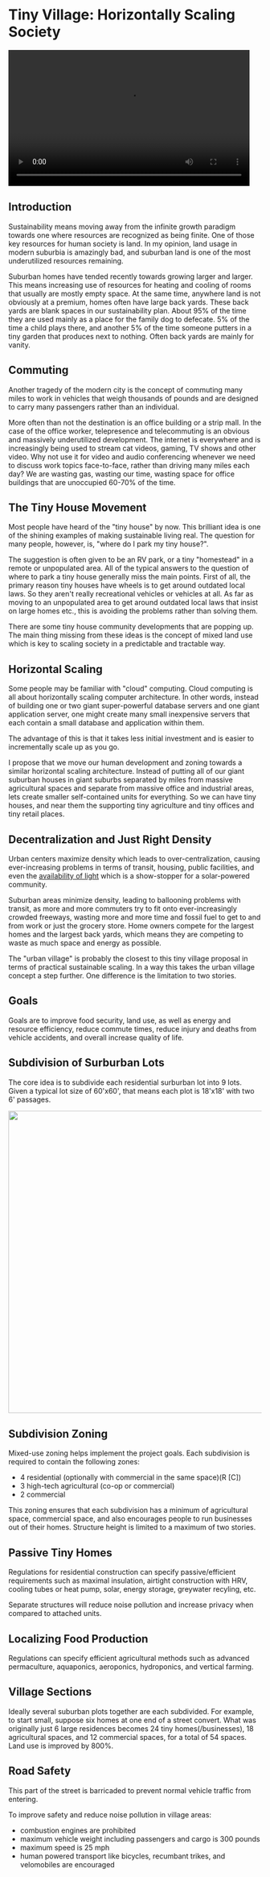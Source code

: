 # Tiny Village: Horizontally Scaling Society

<video controls="controls" width="480" height="270" name="Tiny Village Concept" src="phase1full.mov"></video>


## Introduction

Sustainability means moving away from the infinite growth paradigm towards one where resources are recognized as being finite.  One of those key resources for human society is land.  In my opinion, land usage in modern suburbia is amazingly bad, and suburban land is one of the most underutilized resources remaining.

Suburban homes have tended recently towards growing larger and larger.  This means increasing use of resources for heating and cooling of rooms that usually are mostly empty space.  At the same time, anywhere land is not obviously at a premium, homes often have large back yards.  These back yards are blank spaces in our sustainability plan.  About 95% of the time they are used mainly as a place for the family dog to defecate.  5% of the time a child plays there, and another 5% of the time someone putters in a tiny garden that produces next to nothing.  Often back yards are mainly for vanity.

## Commuting

Another tragedy of the modern city is the concept of commuting many miles to work in vehicles that weigh thousands of pounds and are designed to carry many passengers rather than an individual.

More often than not the destination is an office building or a strip mall.  In the case of the office worker, telepresence and telecommuting is an obvious and massively underutilized development.  The internet is everywhere and is increasingly being used to stream cat videos, gaming, TV shows and other video.  Why not use it for video and audio conferencing whenever we need to discuss work topics face-to-face, rather than driving many miles each day?  We are wasting gas, wasting our time, wasting space for office buildings that are unoccupied 60-70% of the time.

## The Tiny House Movement

Most people have heard of the "tiny house" by now.  This brilliant idea is one of the shining examples of making sustainable living real.  The question for many people, however, is, "where do I park my tiny house?".

The suggestion is often given to be an RV park, or a tiny "homestead" in a remote or unpopulated area.  All of the typical answers to the question of where to park a tiny house generally miss the main points.  First of all, the primary reason tiny houses have wheels is to get around outdated local laws.  So they aren't really recreational vehicles or vehicles at all.  As far as moving to an unpopulated area to get around outdated local laws that insist on large homes etc., this is avoiding the problems rather than solving them.

There are some tiny house community developments that are popping up.  The main thing missing from these ideas is the concept of mixed land use which is key to scaling society in a predictable and tractable way.


## Horizontal Scaling

Some people may be familiar with "cloud" computing.  Cloud computing is all about horizontally scaling computer architecture.  In other words, instead of building one or two giant super-powerful database servers and one giant application server, one might create many small inexpensive servers that each contain a small database and application within them.

The advantage of this is that it takes less initial investment and is easier to incrementally scale up as you go.

I propose that we move our human development and zoning towards a similar horizontal scaling architecture.  Instead of putting all of our giant suburban houses in giant suburbs separated by miles from massive agricultural spaces and separate from massive office and industrial areas, lets create smaller self-contained units for everything.  So we can have tiny houses, and near them the supporting tiny agriculture and tiny offices and tiny retail places. 

## Decentralization and Just Right Density

Urban centers maximize density which leads to over-centralization, causing ever-increasing problems in terms of transit,
housing, public facilities, and even the [availability of light](https://www.washingtonpost.com/news/wonk/wp/2015/05/04/in-the-shadows-of-booming-cities-a-tension-between-sunlight-and-prosperity/) which is a show-stopper for a solar-powered community.  

Suburban areas minimize density, leading to ballooning problems with transit, as more and more commuters try to fit onto 
ever-increasingly crowded freeways, wasting more and more time and fossil fuel to get to and from work or just the grocery store. 
Home owners compete for the largest homes and the largest back yards, which means they are competing to waste as much space and
energy as possible.

The "urban village" is probably the closest to this tiny village proposal in terms of practical sustainable scaling.  In a way this
takes the urban village concept a step further.  One difference is the limitation to two stories.

## Goals

Goals are to improve food security, land use, as well as energy and resource efficiency, reduce commute times, reduce injury and deaths from vehicle accidents, and overall increase quality of life.

## Subdivision of Surburban Lots

The core idea is to subdivide each  residential surburban 
lot into 9 lots.  Given a typical lot size of 60'x60',
that means each plot is 18'x18' with two 6' passages.

<img src="vill.png" width="600px"/>

## Subdivision Zoning

Mixed-use zoning helps implement the project goals.  Each 
subdivision is required to contain the following zones:

* 4 residential (optionally with commercial in the same space)(R [C])
* 3 high-tech agricultural (co-op or commercial)
* 2 commercial

This zoning ensures that each subdivision has a minimum of 
agricultural space, commercial space, and also encourages people
to run businesses out of their homes.  Structure height is limited
to a maximum of two stories.

## Passive Tiny Homes

Regulations for residential construction can specify 
passive/efficient requirements such as maximal insulation, airtight 
construction with HRV, cooling tubes or heat pump, solar,
energy storage, greywater recyling, etc. 

Separate structures will reduce noise pollution and increase
privacy when compared to attached units.

## Localizing Food Production

Regulations can specify efficient agricultural methods such as
advanced permaculture, aquaponics, aeroponics, hydroponics, 
and vertical farming.

## Village Sections

Ideally several suburban plots together are each subdivided.
For example, to start small, suppose six homes at one end of a
street convert.  What was originally just 6 large residences 
becomes 24 tiny homes(/businesses), 18 agricultural spaces,
and 12 commercial spaces, for a total of 54 spaces.  Land use
is improved by 800%.  

## Road Safety

This part of the street is barricaded to prevent normal vehicle traffic from entering.

To improve safety and reduce noise pollution in village areas:
 
* combustion engines are prohibited
* maximum vehicle weight including passengers and cargo is 300 pounds
* maximum speed is 25 mph 
* human powered transport like bicycles, recumbant trikes, and velomobiles are encouraged

 
